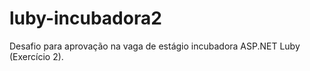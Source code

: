 # luby-incubadora2
Desafio para aprovação na vaga de estágio incubadora ASP.NET Luby (Exercício 2).
